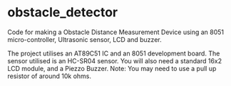 # obstacle_detector
Code for making a Obstacle Distance Measurement Device using an 8051 micro-controller, Ultrasonic sensor, LCD and buzzer.

The project utilises an AT89C51 IC and an 8051 development board.
The sensor utilised is an HC-SR04 sensor.
You will also need a standard 16x2 LCD module, and a Piezzo Buzzer.
Note: You may need to use a pull up resistor of around 10k ohms.

